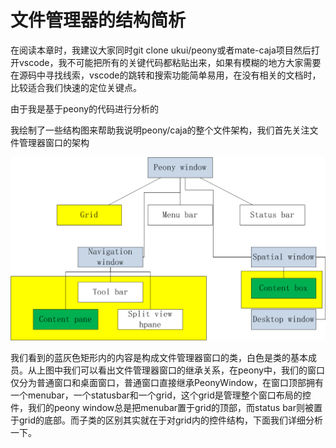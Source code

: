 # 文件管理器的结构简析

在阅读本章时，我建议大家同时git clone ukui/peony或者mate-caja项目然后打开vscode，我不可能把所有的关键代码都粘贴出来，如果有模糊的地方大家需要在源码中寻找线索，vscode的跳转和搜索功能简单易用，在没有相关的文档时，比较适合我们快速的定位关键点。

由于我是基于peony的代码进行分析的

我绘制了一些结构图来帮助我说明peony/caja的整个文件架构，我们首先关注文件管理器窗口的架构

![](assets/peonywindow.png)

我们看到的蓝灰色矩形内的内容是构成文件管理器窗口的类，白色是类的基本成员。从上图中我们可以看出文件管理器窗口的继承关系，在peony中，我们的窗口仅分为普通窗口和桌面窗口，普通窗口直接继承PeonyWindow，在窗口顶部拥有一个menubar，一个statusbar和一个grid，这个grid是管理整个窗口布局的控件，我们的peony window总是把menubar置于grid的顶部，而status bar则被置于grid的底部。而子类的区别其实就在于对grid内的控件结构，下面我们详细分析一下。

